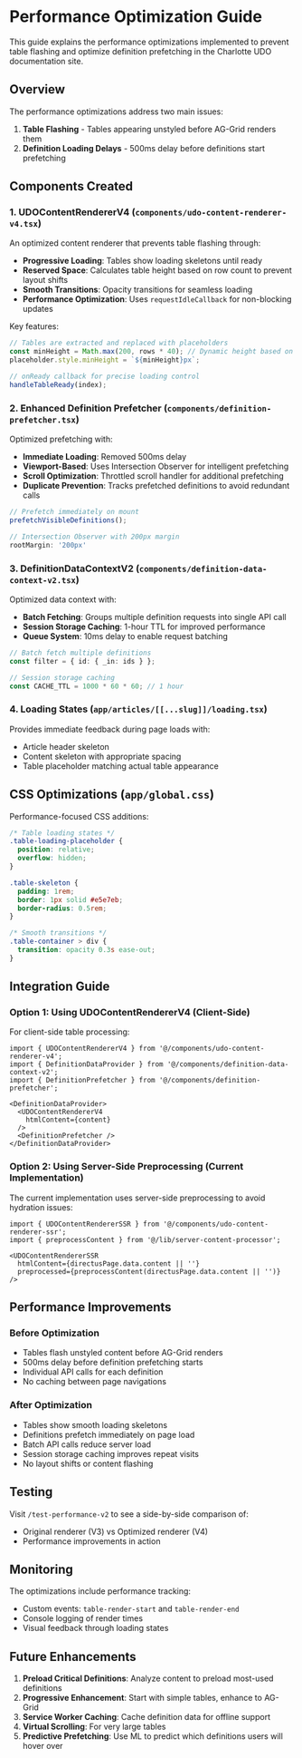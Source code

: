 # Performance Optimization Guide

This guide explains the performance optimizations implemented to prevent table flashing and optimize definition prefetching in the Charlotte UDO documentation site.

## Overview

The performance optimizations address two main issues:
1. **Table Flashing** - Tables appearing unstyled before AG-Grid renders them
2. **Definition Loading Delays** - 500ms delay before definitions start prefetching

## Components Created

### 1. UDOContentRendererV4 (`components/udo-content-renderer-v4.tsx`)

An optimized content renderer that prevents table flashing through:
- **Progressive Loading**: Tables show loading skeletons until ready
- **Reserved Space**: Calculates table height based on row count to prevent layout shifts
- **Smooth Transitions**: Opacity transitions for seamless loading
- **Performance Optimization**: Uses `requestIdleCallback` for non-blocking updates

Key features:
```typescript
// Tables are extracted and replaced with placeholders
const minHeight = Math.max(200, rows * 40); // Dynamic height based on content
placeholder.style.minHeight = `${minHeight}px`;

// onReady callback for precise loading control
handleTableReady(index);
```

### 2. Enhanced Definition Prefetcher (`components/definition-prefetcher.tsx`)

Optimized prefetching with:
- **Immediate Loading**: Removed 500ms delay
- **Viewport-Based**: Uses Intersection Observer for intelligent prefetching
- **Scroll Optimization**: Throttled scroll handler for additional prefetching
- **Duplicate Prevention**: Tracks prefetched definitions to avoid redundant calls

```typescript
// Prefetch immediately on mount
prefetchVisibleDefinitions();

// Intersection Observer with 200px margin
rootMargin: '200px'
```

### 3. DefinitionDataContextV2 (`components/definition-data-context-v2.tsx`)

Optimized data context with:
- **Batch Fetching**: Groups multiple definition requests into single API call
- **Session Storage Caching**: 1-hour TTL for improved performance
- **Queue System**: 10ms delay to enable request batching

```typescript
// Batch fetch multiple definitions
const filter = { id: { _in: ids } };

// Session storage caching
const CACHE_TTL = 1000 * 60 * 60; // 1 hour
```

### 4. Loading States (`app/articles/[[...slug]]/loading.tsx`)

Provides immediate feedback during page loads with:
- Article header skeleton
- Content skeleton with appropriate spacing
- Table placeholder matching actual table appearance

## CSS Optimizations (`app/global.css`)

Performance-focused CSS additions:
```css
/* Table loading states */
.table-loading-placeholder {
  position: relative;
  overflow: hidden;
}

.table-skeleton {
  padding: 1rem;
  border: 1px solid #e5e7eb;
  border-radius: 0.5rem;
}

/* Smooth transitions */
.table-container > div {
  transition: opacity 0.3s ease-out;
}
```

## Integration Guide

### Option 1: Using UDOContentRendererV4 (Client-Side)

For client-side table processing:

```tsx
import { UDOContentRendererV4 } from '@/components/udo-content-renderer-v4';
import { DefinitionDataProvider } from '@/components/definition-data-context-v2';
import { DefinitionPrefetcher } from '@/components/definition-prefetcher';

<DefinitionDataProvider>
  <UDOContentRendererV4 
    htmlContent={content}
  />
  <DefinitionPrefetcher />
</DefinitionDataProvider>
```

### Option 2: Using Server-Side Preprocessing (Current Implementation)

The current implementation uses server-side preprocessing to avoid hydration issues:

```tsx
import { UDOContentRendererSSR } from '@/components/udo-content-renderer-ssr';
import { preprocessContent } from '@/lib/server-content-processor';

<UDOContentRendererSSR 
  htmlContent={directusPage.data.content || ''}
  preprocessed={preprocessContent(directusPage.data.content || '')}
/>
```

## Performance Improvements

### Before Optimization
- Tables flash unstyled content before AG-Grid renders
- 500ms delay before definition prefetching starts
- Individual API calls for each definition
- No caching between page navigations

### After Optimization
- Tables show smooth loading skeletons
- Definitions prefetch immediately on page load
- Batch API calls reduce server load
- Session storage caching improves repeat visits
- No layout shifts or content flashing

## Testing

Visit `/test-performance-v2` to see a side-by-side comparison of:
- Original renderer (V3) vs Optimized renderer (V4)
- Performance improvements in action

## Monitoring

The optimizations include performance tracking:
- Custom events: `table-render-start` and `table-render-end`
- Console logging of render times
- Visual feedback through loading states

## Future Enhancements

1. **Preload Critical Definitions**: Analyze content to preload most-used definitions
2. **Progressive Enhancement**: Start with simple tables, enhance to AG-Grid
3. **Service Worker Caching**: Cache definition data for offline support
4. **Virtual Scrolling**: For very large tables
5. **Predictive Prefetching**: Use ML to predict which definitions users will hover over
